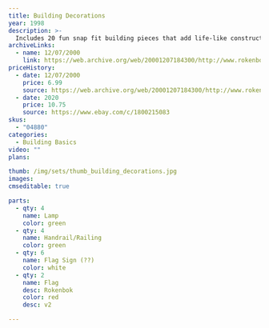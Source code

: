 ```yaml
---
title: Building Decorations
year: 1998
description: >-
  Includes 20 fun snap fit building pieces that add life-like construction site details.
archiveLinks:
  - name: 12/07/2000
    link: https://web.archive.org/web/20001207184300/http://www.rokenbok.com/catalog/pd_bb_building.html
priceHistory:
  - date: 12/07/2000
    price: 6.99
    source: https://web.archive.org/web/20001207184300/http://www.rokenbok.com/catalog/pd_bb_building.html
  - date: 2020
    price: 10.75
    source: https://www.ebay.com/c/1800215083
skus:
  - "04880"
categories: 
  - Building Basics
video: ""
plans:

thumb: /img/sets/thumb_building_decorations.jpg
images:
cmseditable: true

parts:
  - qty: 4
    name: Lamp
    color: green
  - qty: 4
    name: Handrail/Railing
    color: green
  - qty: 6
    name: Flag Sign (??)
    color: white
  - qty: 2
    name: Flag
    desc: Rokenbok
    color: red
    desc: v2

---
```

